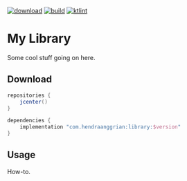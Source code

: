[![download](https://api.bintray.com/packages/hendraanggrian/maven/library/images/download.svg)](https://bintray.com/hendraanggrian/maven/library/_latestVersion)
[![build](https://travis-ci.com/hendraanggrian/library.svg)](https://travis-ci.com/hendraanggrian/library)
[![ktlint](https://img.shields.io/badge/code%20style-%E2%9D%A4-FF4081.svg)](https://ktlint.github.io/)

My Library
==========
Some cool stuff going on here.

Download
--------
```gradle
repositories {
    jcenter()
}

dependencies {
    implementation "com.hendraanggrian:library:$version"
}
```

Usage
-----
How-to.